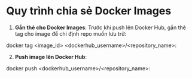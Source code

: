 # Quy trình chia sẻ Docker Images

1. **Gắn thẻ cho Docker Images**: Trước khi push lên Docker Hub, gắn thẻ tag cho image để chỉ định repo muốn lưu trữ:

docker tag <image_id> <dockerhub_username>/<repository_name>:<tag>



2. **Push image lên Docker Hub**:

docker push <dockerhub_username>/<repository_name>:<tag>


